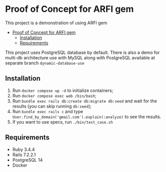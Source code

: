 # Proof of Concept for ARFI gem

This project is a demonstration of using ARFI gem

* [Proof of Concept for ARFI gem](#proof-of-concept-for-arfi-gem)
    * [Installation](#installation)
    * [Requirements](#requirements)

This project uses PostgreSQL database by default. There is also a demo for multi-db architecture use with MySQL along
with PostgreSQL available at separate branch `dynamic-database-use`

## Installation

1. Run `docker compose up -d` to initialize containers;
2. Run `docker compose exec web /bin/bash`;
3. Run `bundle exec rails db:create db:migrate db:seed` and wait for the results (you can skip running `db:seed`);
4. Run `bundle exec rails c` and type `User.find_by_domain('gmail.com').explain(:analyze)` to see the results.
5. If you want to use specs, run `./bin/test_case.sh`

## Requirements

* Ruby 3.4.4
* Rails 7.2.2.1
* PostgreSQL 14
* Docker

